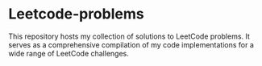 # Leetcode-problems
This repository hosts my collection of solutions to LeetCode problems. It serves as a comprehensive compilation of my code implementations for a wide range of LeetCode challenges.
